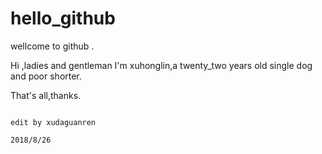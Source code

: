 # hello_github
wellcome to github .

Hi ,ladies and gentleman
   I'm xuhonglin,a twenty_two years old single dog and poor shorter.
   
   That's all,thanks.
   
   
   
                                                                                                            edit by xudaguanren
                                                                                                            2018/8/26
